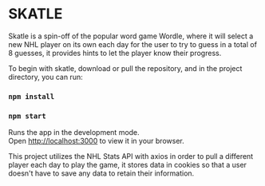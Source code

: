 # SKATLE
Skatle is a spin-off of the popular word game Wordle, where it will select a new NHL player on its own each day for the user to try to guess in a total of 8 guesses, it provides hints to let the player know their progress.


To begin with skatle, download or pull the repository, and in the project directory, you can run:

### `npm install`
### `npm start`

Runs the app in the development mode.\
Open [http://localhost:3000](http://localhost:3000) to view it in your browser.

This project utilizes the NHL Stats API with axios in order to pull a different player each day to play the game, it stores data in cookies so that a user doesn't have to save any data to retain their information.
